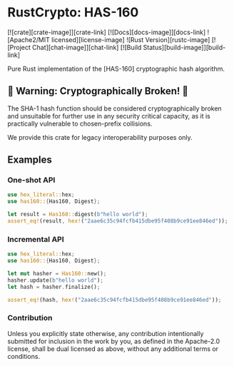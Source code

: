 # RustCrypto: HAS-160

[![crate][crate-image]][crate-link]
[![Docs][docs-image]][docs-link]
![Apache2/MIT licensed][license-image]
![Rust Version][rustc-image]
[![Project Chat][chat-image]][chat-link]
[![Build Status][build-image]][build-link]

Pure Rust implementation of the [HAS-160] cryptographic hash algorithm.

## 🚨 Warning: Cryptographically Broken! 🚨

The SHA-1 hash function should be considered cryptographically broken and
unsuitable for further use in any security critical capacity, as it is practically vulnerable to chosen-prefix collisions.

We provide this crate for legacy interoperability purposes only.

## Examples

### One-shot API

```rust
use hex_literal::hex;
use has160::{Has160, Digest};

let result = Has160::digest(b"hello world");
assert_eq!(result, hex!("2aae6c35c94fcfb415dbe95f408b9ce91ee846ed"));
```

### Incremental API

```rust
use hex_literal::hex;
use has160::{Has160, Digest};

let mut hasher = Has160::new();
hasher.update(b"hello world");
let hash = hasher.finalize();

assert_eq!(hash, hex!("2aae6c35c94fcfb415dbe95f408b9ce91ee846ed"));
```

### Contribution

Unless you explicitly state otherwise, any contribution intentionally submitted
for inclusion in the work by you, as defined in the Apache-2.0 license, shall be
dual licensed as above, without any additional terms or conditions.

[//]: # (general links)

[SHA-1]: https://en.wikipedia.org/wiki/HAS-160